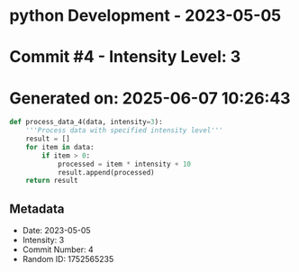 ﻿# python Development - 2023-05-05
# Commit #4 - Intensity Level: 3
# Generated on: 2025-06-07 10:26:43
```python
def process_data_4(data, intensity=3):
    '''Process data with specified intensity level'''
    result = []
    for item in data:
        if item > 0:
            processed = item * intensity + 10
            result.append(processed)
    return result
```
## Metadata
- Date: 2023-05-05
- Intensity: 3
- Commit Number: 4
- Random ID: 1752565235
